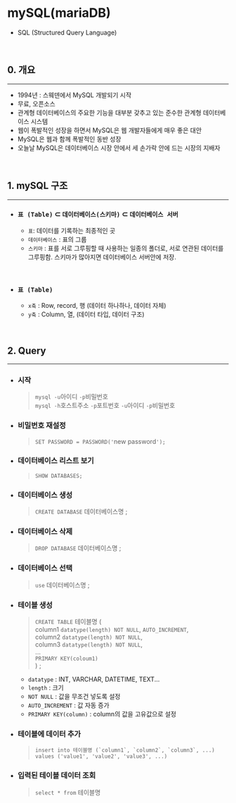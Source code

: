 # mySQL(mariaDB)
- SQL (Structured Query Language)

</br>



## 0. 개요
---
- 1994년 : 스웨덴에서 MySQL 개발되기 시작
- 무료, 오픈소스
- 관계형 데이터베이스의 주요한 기능을 대부분 갖추고 있는 준수한 관계형 데이터베이스 시스템
- 웹이 폭발적인 성장을 하면서 MySQL은 웹 개발자들에게 매우 좋은 대안
- MySQL은 웹과 함께 폭발적인 동반 성장
- 오늘날 MySQL은 데이터베이스 시장 안에서 세 손가락 안에 드는 시장의 지배자

</br>



## 1. mySQL 구조
---
- ### `표 (Table)` ⊂ `데이터베이스(스키마)` ⊂ `데이터베이스 서버`
  - `표`: 데이터를 기록하는 최종적인 곳
  - `데이터베이스` : 표의 그룹
  - `스키마` : 표를 서로 그루핑할 때 사용하는 일종의 폴더로, 서로 연관된 데이터를 그루핑함. 스키마가 많아지면 데이터베이스 서버안에 저장.

</br>

- ### `표 (Table)`
  - `x축` : Row, record, 행 (데이터 하나하나, 데이터 자체)
  - `y축` : Column, 열, (데이터 타입, 데이터 구조)

</br>



## 2. Query
---
- ### 시작
    > `mysql -u`아이디 `-p`비밀번호</br>
    > `mysql -h`호스트주소 `-p`포트번호 `-u`아이디 `-p`비밀번호

- ### 비밀번호 재설정
    > `SET PASSWORD = PASSWORD('`new password`');`

- ### 데이터베이스 리스트 보기
    > `SHOW DATABASES;`

- ### 데이터베이스 생성
    > `CREATE DATABASE` 데이터베이스명 ;

- ### 데이터베이스 삭제
    > `DROP DATABASE` 데이터베이스명 ;

- ### 데이터베이스 선택
    > `use` 데이터베이스명 ;

- ### 테이블 생성
    > `CREATE TABLE` 테이블명 (</br>
    > column1 `datatype(length) NOT NULL`, `AUTO_INCREMENT`,</br>
    > column2 `datatype(length) NOT NULL`,</br>
    > column3 `datatype(length) NOT NULL`,</br>
    > ...</br>
    > `PRIMARY KEY(coloum1)`</br>
    > ) ;
    - `datatype` : INT, VARCHAR, DATETIME, TEXT...
    - `length` : 크기
    - `NOT NULL` : 값을 무조건 넣도록 설정
    - `AUTO_INCREMENT` : 값 자동 증가
    - `PRIMARY KEY(column)` : column의 값을 고유값으로 설정

- ### 테이블에 데이터 추가
    > ```
    > insert into 테이블명 (`column1`, `column2`, `column3`, ...) values ('value1', 'value2', 'value3', ...)
    > ```

- ### 입력된 테이블 데이터 조회
    > `select * from` 테이블명
</br>



